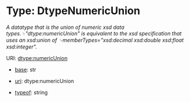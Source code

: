 # Type: DtypeNumericUnion




_A datatype that is the union of numeric xsd data types.␊"dtype:numericUnion" is equivalent to the xsd specification that uses an xsd:union of ␊memberTypes="xsd:decimal xsd:double xsd:float xsd:integer"._



URI: [dtype:numericUnion](dtype:numericUnion)

* [base](https://w3id.org/linkml/base): str

* [uri](https://w3id.org/linkml/uri): dtype:numericUnion


* [typeof](https://w3id.org/linkml/typeof): string








